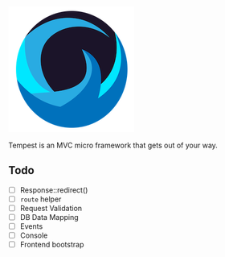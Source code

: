 ![](/.github/tempest-logo-sm.png)

Tempest is an MVC micro framework that gets out of your way.

## Todo

- [ ] Response::redirect()
- [ ] `route` helper
- [ ] Request Validation
- [ ] DB Data Mapping
- [ ] Events
- [ ] Console
- [ ] Frontend bootstrap